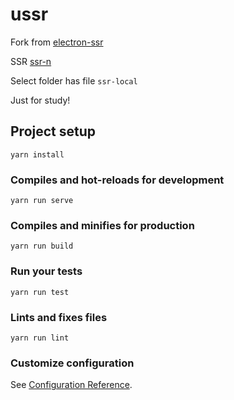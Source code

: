 # ussr

Fork from [electron-ssr](https://github.com/erguotou520/electron-ssr)

SSR [ssr-n](https://github.com/ShadowsocksR-Live/shadowsocksr-native)

Select folder has file `ssr-local`

Just for study!

## Project setup
```
yarn install
```

### Compiles and hot-reloads for development
```
yarn run serve
```

### Compiles and minifies for production
```
yarn run build
```

### Run your tests
```
yarn run test
```

### Lints and fixes files
```
yarn run lint
```

### Customize configuration
See [Configuration Reference](https://cli.vuejs.org/config/).
